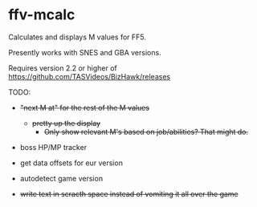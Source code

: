 # ffv-mcalc
Calculates and displays M values for FF5.

Presently works with SNES and GBA versions.

Requires version 2.2 or higher of https://github.com/TASVideos/BizHawk/releases

TODO:

- ~~"next M at" for the rest of the M values~~
  - ~~pretty up the display~~
    - ~~Only show relevant M's based on job/abilities? That might do.~~

- boss HP/MP tracker
- get data offsets for eur version
- autodetect game version
- ~~write text in scracth space instead of vomiting it all over the game~~
